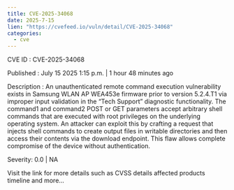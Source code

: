 ```yaml
--- 
title: CVE-2025-34068
date: 2025-7-15
lien: "https://cvefeed.io/vuln/detail/CVE-2025-34068"
categories:
  - cve
---
```


CVE ID : CVE-2025-34068

Published :  July 15
2025
1:15 p.m. | 1 hour
48 minutes ago

Description : An unauthenticated remote command execution vulnerability exists in Samsung WLAN AP WEA453e firmware prior to version 5.2.4.T1 via improper input validation in the “Tech Support” diagnostic functionality. The command1 and command2 POST or GET parameters accept arbitrary shell commands that are executed with root privileges on the underlying operating system. An attacker can exploit this by crafting a request that injects shell commands to create output files in writable directories and then access their contents via the download endpoint. This flaw allows complete compromise of the device without authentication.

Severity: 0.0 | NA

Visit the link for more details
such as CVSS details
affected products
timeline
and more...
